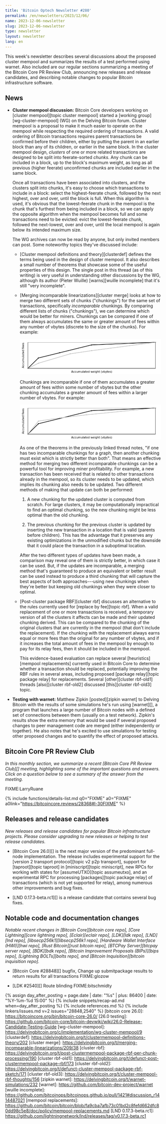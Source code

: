 ```yaml
---
title: 'Bitcoin Optech Newsletter #280'
permalink: /en/newsletters/2023/12/06/
name: 2023-12-06-newsletter
slug: 2023-12-06-newsletter
type: newsletter
layout: newsletter
lang: en
---
```

This week's newsletter describes several discussions about the proposed
cluster mempool and summarizes the results of a test performed using
warnet.  Also included are our regular sections summarizing a meeting of
the Bitcoin Core PR Review Club, announcing new releases and release
candidates, and describing notable changes to popular Bitcoin
infrastructure software.

## News

- **Cluster mempool discussion:** Bitcoin Core developers working on
  [cluster mempool][topic cluster mempool] started a [working
  group][wg-cluster-mempool] (WG) on the Delving Bitcoin forum. Cluster
  mempool is a proposal to make it much easier to operate on the mempool
  while respecting the required ordering of transactions.  A valid
  ordering of Bitcoin transactions requires parent transactions be
  confirmed before their children, either by putting the parent in an
  earlier block than any of its children, or earlier in the same block.
  In the cluster mempool design, _clusters_ of one or more related
  transactions are designed to be split into feerate-sorted _chunks_.
  Any chunk can be included in a block, up to the block's maximum
  weight, as long as all previous (higher feerate) unconfirmed chunks
  are included earlier in the same block.

    Once all transactions have been associated into clusters, and the
    clusters split into chunks, it's easy to choose which transactions
    to include in a block: select the highest-feerate chunk, followed by
    the next highest, over and over, until the block is full.  When this
    algorithm is used, it's obvious that the lowest-feerate chunk in the
    mempool is the chunk that's furthest from being included in a block,
    so we can apply the opposite algorithm when the mempool becomes full
    and some transactions need to be evicted: evict the lowest-feerate
    chunk, followed the next-lowest, over and over, until the local
    mempool is again below its intended maximum size.

    The WG archives can now be read by anyone, but only invited members
    can post.  Some noteworthy topics they've discussed include:

    - [Cluster mempool definitions and theory][clusterdef] defines the terms being
      used in the design of cluster mempool.  It also describes a small
      number of theorems that showcase some of the useful properties of
      this design.  The single post in this thread (as of this writing) is
      very useful in understanding other discussions by the WG, although
      its author (Pieter Wuille) [warns][wuille incomplete] that it's
      still "very incomplete".

    - [Merging incomparable linearizations][cluster merge] looks at how
      to merge two different sets of chunks ("chunkings") for the same
      set of transactions, specifically _incomparable_ chunkings.  By
      comparing different lists of chunks ("chunkings"), we can
      determine which would be better for miners.  Chunkings can be
      compared if one of them always accumulates the same or greater
      amount of fees within any number of vbytes (discrete to the size
      of the chunks).  For example:

      ![Comparable chunkings](/img/posts/2023-12-comparable-chunkings.png)

      Chunkings are incomparable if one of them accumulates a greater
      amount of fees within some number of vbytes but the other chunking
      accumulates a greater amount of fees within a larger number of
      vbytes.  For example:

      ![Incomparable chunkings](/img/posts/2023-12-incomparable-chunkings.png)

      As one of the theorems in the previously linked thread notes, "if
      one has two incomparable chunkings for a graph, then another
      chunking must exist which is strictly better than both".  That
      means an effective method for merging two different incomparable
      chunkings can be a powerful tool for improving miner
      profitability.  For example, a new transaction has been received that
      is related to other transactions already in the mempool, so its
      cluster needs to be updated, which implies its chunking also
      needs to be updated.  Two different methods of making that update
      can both be performed:

      1. A new chunking for the updated cluster is computed from
         scratch.  For large clusters, it may be computationally
         impractical to find an optimal chunking, so the new chunking
         might be less optimal than the old chunking.

      2. The previous chunking for the previous cluster is updated by
         inserting the new transaction in a location that is valid
         (parents before children).  This has the advantage that it
         preserves any existing optimizations in the unmodified chunks
         but the downside that it could place the transaction in a
         suboptimal location.

      After the two different types of updates have been made, a
      comparison may reveal one of them is strictly better, in which
      case it can be used.  But, if the updates are incomparable, a
      merging method that's guaranteed to produce an equivalent or
      better result can be used instead to produce a third chunking that
      will capture the best aspects of both approaches---using new
      chunkings when they're better but keeping old chunkings when they
      were closer to optimal.

    - [Post-cluster package RBF][cluster rbf] discusses an alternative
      to the rules currently used for [replace by fee][topic rbf].
      When a valid replacement of
      one or more transactions is received, a temporary version of all
      the clusters it affects can be made and their updated chunking
      derived.  This can be compared to the chunking of the original
      clusters that are currently in the mempool (that don't include the
      replacement).  If the chunking with the replacement always earns equal or
      more fees than the original for any number of vbytes, and if it
      increases the total amount of fees in the mempool by enough to pay
      for its relay fees, then it should be included in the mempool.

        This evidence-based evaluation can replace several
        [heuristics][mempool replacements] currently used in Bitcoin
        Core to determine whether a transaction should be replaced,
        potentially improving the RBF rules in several areas, including
        proposed [package relay][topic package relay] for replacements.
        Several [other][cluster rbf-old1] threads [also][cluster
        rbf-old2] discussed [this][cluster rbf-old3] topic.

- **Testing with warnet:** Matthew Zipkin [posted][zipkin warnet] to
  Delving Bitcoin with the results of some simulations he's run using
  [warnet][], a program that launches a large number of Bitcoin nodes
  with a defined set of connections between them (usually on a test
  network).  Zipkin's results show the extra memory that would be used if
  several proposed changes to peer management code are merged (either
  independently or together).  He also notes that he's excited to use
  simulations for testing other proposed changes and to quantify the
  effect of proposed attacks.

## Bitcoin Core PR Review Club

*In this monthly section, we summarize a recent [Bitcoin Core PR Review
Club][] meeting, highlighting some of the important questions and
answers.  Click on a question below to see a summary of the answer from
the meeting.*

FIXME:LarryRuane

{% include functions/details-list.md
  q0="FIXME"
  a0="FIXME"
  a0link="https://bitcoincore.reviews/28368#l-30FIXME"
%}

## Releases and release candidates

*New releases and release candidates for popular Bitcoin infrastructure
projects.  Please consider upgrading to new releases or helping to test
release candidates.*

- [Bitcoin Core 26.0][] is the next major version of the predominant
  full-node implementation.  The release includes experimental support
  for the [version 2 transport protocol][topic v2 p2p transport],
  support for [taproot][topic taproot] in [miniscript][topic
  miniscript], new RPCs for working with states for [assumeUTXO][topic
  assumeutxo], and an experimental RPC for processing [packages][topic
  package relay] of transactions (which is not yet supported for relay),
  among numerous other improvements and bug fixes.

- [LND 0.17.3-beta.rc1][] is a release candidate that contains several
  bug fixes.

## Notable code and documentation changes

*Notable recent changes in [Bitcoin Core][bitcoin core repo], [Core
Lightning][core lightning repo], [Eclair][eclair repo], [LDK][ldk repo],
[LND][lnd repo], [libsecp256k1][libsecp256k1 repo], [Hardware Wallet
Interface (HWI)][hwi repo], [Rust Bitcoin][rust bitcoin repo], [BTCPay
Server][btcpay server repo], [BDK][bdk repo], [Bitcoin Improvement
Proposals (BIPs)][bips repo], [Lightning BOLTs][bolts repo], and
[Bitcoin Inquisition][bitcoin inquisition repo].*

- [Bitcoin Core #28848][] bugfix, Change up submitpackage results to return results for all transactions FIXME:glozow

- [LDK #2540][] Route blinding FIXME:bitschmidty

{% assign day_after_posting = page.date | date: "%s" | plus: 86400 | date: "%Y-%m-%d 15:00" %}
{% include snippets/recap-ad.md when=day_after_posting %}
{% include references.md %}
{% include linkers/issues.md v=2 issues="28848,2540" %}
[bitcoin core 26.0]: https://bitcoincore.org/bin/bitcoin-core-26.0/
[26.0 testing]: https://github.com/bitcoin-core/bitcoin-devwiki/wiki/26.0-Release-Candidate-Testing-Guide
[wg-cluster-mempool]:  https://delvingbitcoin.org/c/implementation/wg-cluster-mempool/9
[clusterdef]: https://delvingbitcoin.org/t/clustermempool-definitions-theory/202
[cluster merge]: https://delvingbitcoin.org/t/merging-incomparable-linearizations/209/38
[cluster rbf]: https://delvingbitcoin.org/t/post-clustermempool-package-rbf-per-chunk-processing/190
[cluster rbf-old1]: https://delvingbitcoin.org/t/defunct-post-clustermempool-package-rbf/173
[cluster rbf-old2]: https://delvingbitcoin.org/t/defunct-cluster-mempool-package-rbf-sketch/171
[cluster rbf-old3]: https://delvingbitcoin.org/t/cluster-mempool-rbf-thoughts/156
[zipkin warnet]: https://delvingbitcoin.org/t/warnet-simulations/232
[warnet]: https://github.com/bitcoin-dev-project/warnet
[wuille incomplete]: https://github.com/bitcoinops/bitcoinops.github.io/pull/1421#discussion_r1414487021
[mempool replacements]: https://github.com/bitcoin/bitcoin/blob/fa9cba7afb73c01bd2c8fefd662dfc80dd98c5e8/doc/policy/mempool-replacements.md
[LND 0.17.3-beta.rc1]: https://github.com/lightningnetwork/lnd/releases/tag/v0.17.3-beta.rc1
